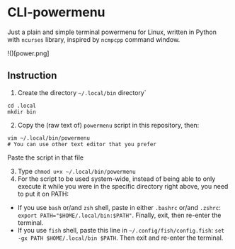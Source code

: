 # CLI-powermenu
Just a plain and simple terminal powermenu for Linux, written in Python with `ncurses` library, inspired by `ncmpcpp` command window.

!()[power.png]

## Instruction 
1. Create the directory `~/.local/bin` directory`
```
cd .local
mkdir bin
```

2. Copy the (raw text of) `powermenu` script in this repository, then:
```
vim ~/.local/bin/powermenu
# You can use other text editor that you prefer
```
Paste the script in that file

3. Type `chmod u+x ~/.local/bin/powermenu`
4. For the script to be used system-wide, instead of being able to only execute it while you were in the specific directory right above, you need to put it on PATH:
- If you use `bash` or/and `zsh` shell, paste in either `.bashrc` or/and `.zshrc`: `export PATH="$HOME/.local/bin:$PATH"`. Finally, exit, then re-enter the terminal.
- If you use `fish` shell, paste this line in `~/.config/fish/config.fish`: `set -gx PATH $HOME/.local/bin $PATH`. Then exit and re-enter the terminal.
